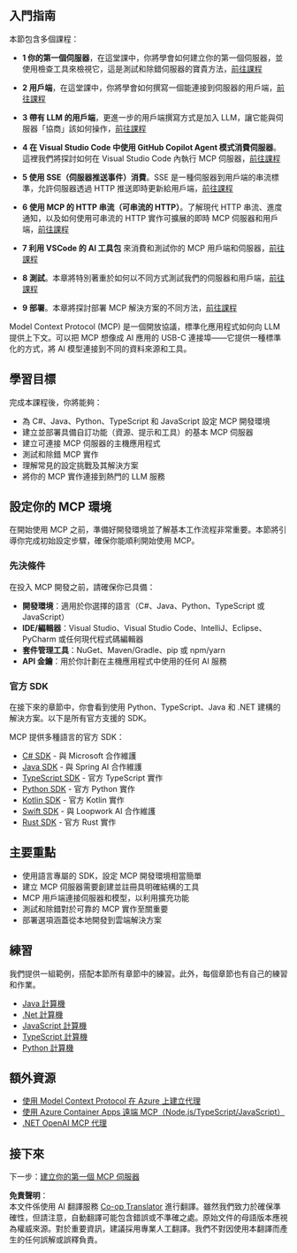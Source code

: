 <!--
CO_OP_TRANSLATOR_METADATA:
{
  "original_hash": "860935ff95d05b006d1d3323e8e3f9e8",
  "translation_date": "2025-07-09T22:27:52+00:00",
  "source_file": "03-GettingStarted/README.md",
  "language_code": "mo"
}
-->
## 入門指南  

本節包含多個課程：

- **1 你的第一個伺服器**，在這堂課中，你將學會如何建立你的第一個伺服器，並使用檢查工具來檢視它，這是測試和除錯伺服器的寶貴方法，[前往課程](01-first-server/README.md)

- **2 用戶端**，在這堂課中，你將學會如何撰寫一個能連接到伺服器的用戶端，[前往課程](02-client/README.md)

- **3 帶有 LLM 的用戶端**，更進一步的用戶端撰寫方式是加入 LLM，讓它能與伺服器「協商」該如何操作，[前往課程](03-llm-client/README.md)

- **4 在 Visual Studio Code 中使用 GitHub Copilot Agent 模式消費伺服器**。這裡我們將探討如何在 Visual Studio Code 內執行 MCP 伺服器，[前往課程](04-vscode/README.md)

- **5 使用 SSE（伺服器推送事件）消費**。SSE 是一種伺服器到用戶端的串流標準，允許伺服器透過 HTTP 推送即時更新給用戶端，[前往課程](05-sse-server/README.md)

- **6 使用 MCP 的 HTTP 串流（可串流的 HTTP）**。了解現代 HTTP 串流、進度通知，以及如何使用可串流的 HTTP 實作可擴展的即時 MCP 伺服器和用戶端，[前往課程](06-http-streaming/README.md)

- **7 利用 VSCode 的 AI 工具包** 來消費和測試你的 MCP 用戶端和伺服器，[前往課程](07-aitk/README.md)

- **8 測試**。本章將特別著重於如何以不同方式測試我們的伺服器和用戶端，[前往課程](08-testing/README.md)

- **9 部署**。本章將探討部署 MCP 解決方案的不同方法，[前往課程](09-deployment/README.md)


Model Context Protocol (MCP) 是一個開放協議，標準化應用程式如何向 LLM 提供上下文。可以把 MCP 想像成 AI 應用的 USB-C 連接埠——它提供一種標準化的方式，將 AI 模型連接到不同的資料來源和工具。

## 學習目標

完成本課程後，你將能夠：

- 為 C#、Java、Python、TypeScript 和 JavaScript 設定 MCP 開發環境
- 建立並部署具備自訂功能（資源、提示和工具）的基本 MCP 伺服器
- 建立可連接 MCP 伺服器的主機應用程式
- 測試和除錯 MCP 實作
- 理解常見的設定挑戰及其解決方案
- 將你的 MCP 實作連接到熱門的 LLM 服務

## 設定你的 MCP 環境

在開始使用 MCP 之前，準備好開發環境並了解基本工作流程非常重要。本節將引導你完成初始設定步驟，確保你能順利開始使用 MCP。

### 先決條件

在投入 MCP 開發之前，請確保你已具備：

- **開發環境**：適用於你選擇的語言（C#、Java、Python、TypeScript 或 JavaScript）
- **IDE/編輯器**：Visual Studio、Visual Studio Code、IntelliJ、Eclipse、PyCharm 或任何現代程式碼編輯器
- **套件管理工具**：NuGet、Maven/Gradle、pip 或 npm/yarn
- **API 金鑰**：用於你計劃在主機應用程式中使用的任何 AI 服務


### 官方 SDK

在接下來的章節中，你會看到使用 Python、TypeScript、Java 和 .NET 建構的解決方案。以下是所有官方支援的 SDK。

MCP 提供多種語言的官方 SDK：
- [C# SDK](https://github.com/modelcontextprotocol/csharp-sdk) - 與 Microsoft 合作維護
- [Java SDK](https://github.com/modelcontextprotocol/java-sdk) - 與 Spring AI 合作維護
- [TypeScript SDK](https://github.com/modelcontextprotocol/typescript-sdk) - 官方 TypeScript 實作
- [Python SDK](https://github.com/modelcontextprotocol/python-sdk) - 官方 Python 實作
- [Kotlin SDK](https://github.com/modelcontextprotocol/kotlin-sdk) - 官方 Kotlin 實作
- [Swift SDK](https://github.com/modelcontextprotocol/swift-sdk) - 與 Loopwork AI 合作維護
- [Rust SDK](https://github.com/modelcontextprotocol/rust-sdk) - 官方 Rust 實作

## 主要重點

- 使用語言專屬的 SDK，設定 MCP 開發環境相當簡單
- 建立 MCP 伺服器需要創建並註冊具明確結構的工具
- MCP 用戶端連接伺服器和模型，以利用擴充功能
- 測試和除錯對於可靠的 MCP 實作至關重要
- 部署選項涵蓋從本地開發到雲端解決方案

## 練習

我們提供一組範例，搭配本節所有章節中的練習。此外，每個章節也有自己的練習和作業。

- [Java 計算機](./samples/java/calculator/README.md)
- [.Net 計算機](../../../03-GettingStarted/samples/csharp)
- [JavaScript 計算機](./samples/javascript/README.md)
- [TypeScript 計算機](./samples/typescript/README.md)
- [Python 計算機](../../../03-GettingStarted/samples/python)

## 額外資源

- [使用 Model Context Protocol 在 Azure 上建立代理](https://learn.microsoft.com/azure/developer/ai/intro-agents-mcp)
- [使用 Azure Container Apps 遠端 MCP（Node.js/TypeScript/JavaScript）](https://learn.microsoft.com/samples/azure-samples/mcp-container-ts/mcp-container-ts/)
- [.NET OpenAI MCP 代理](https://learn.microsoft.com/samples/azure-samples/openai-mcp-agent-dotnet/openai-mcp-agent-dotnet/)

## 接下來

下一步：[建立你的第一個 MCP 伺服器](01-first-server/README.md)

**免責聲明**：  
本文件係使用 AI 翻譯服務 [Co-op Translator](https://github.com/Azure/co-op-translator) 進行翻譯。雖然我們致力於確保準確性，但請注意，自動翻譯可能包含錯誤或不準確之處。原始文件的母語版本應視為權威來源。對於重要資訊，建議採用專業人工翻譯。我們不對因使用本翻譯而產生的任何誤解或誤釋負責。